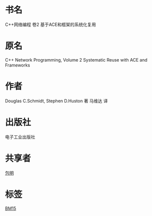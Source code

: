 # 书名 #
C++网络编程 卷2
基于ACE和框架的系统化复用

# 原名 #
C++ Network Programming, Volume 2
Systematic Reuse with ACE and Frameworks

# 作者 #
Douglas C.Schmidt, Stephen D.Huston 著
马维达 译

# 出版社 #
电子工业出版社

# 共享者 #
[包明](BM.md)

# 标签 #
[BM15](BM15.md)